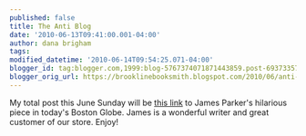 ```yaml
---
published: false
title: The Anti Blog
date: '2010-06-13T09:41:00.001-04:00'
author: dana brigham
tags: 
modified_datetime: '2010-06-14T09:54:25.071-04:00'
blogger_id: tag:blogger.com,1999:blog-5767374071871443859.post-6937335781522360085
blogger_orig_url: https://brooklinebooksmith.blogspot.com/2010/06/anti-blog.html
---
```


My total post this June Sunday will be <a href="https://www.boston.com/bostonglobe/ideas/articles/2010/06/13/not_having_a_blog/">this link</a> to James Parker's hilarious piece in today's Boston Globe.  James is a wonderful writer and great customer of our store.  Enjoy!